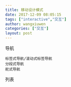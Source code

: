 ```yaml
---
title: 移动设计模式
date: 2017-12-09 08:05:15
tags: ["interactive","交互"]
author: wangxiuwen
categories: ["交互"]
layout: post
---
```


导航

	标签式导航/滚动式标签导航
	分段式导航
	舵式导航
	
列表